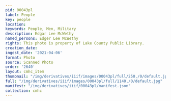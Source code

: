 ```yaml
---
pid: 00043pl
label: People
key: people
location: 
keywords: People, Men, Military
description: Edgar Lee McWethy
named_persons: Edger Lee McWethy
rights: This photo is property of Lake County Public Library.
creation_date: 
ingest_date: '2021-04-06'
format: Photo
source: Scanned Photo
order: '2640'
layout: cmhc_item
thumbnail: "/img/derivatives/iiif/images/00043pl/full/250,/0/default.jpg"
full: "/img/derivatives/iiif/images/00043pl/full/1140,/0/default.jpg"
manifest: "/img/derivatives/iiif/00043pl/manifest.json"
collection: cmhc
---
```


